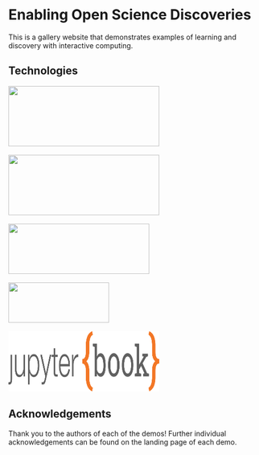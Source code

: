 # Enabling Open Science Discoveries

This is a gallery website that demonstrates examples of learning and discovery with interactive computing.

## Technologies

<a href="https://jupyter.org/"><img src="https://jupyter.org/assets/homepage/main-logo.svg" width="300" height="120"></a>

<a href="https://jupyter.org/hub"><img src="https://jupyter.org/assets/homepage/hublogo.svg" width="300" height="120"></a>

<a href="https://jupyter.org/binder"><img src="https://jupyter.org/assets/logos/binder.svg" width="280" height="100"></a>

<a href="https://mystmd.org/"><img src="https://mystmd.org/build/_assets/logo-wide-AK6GY6DB.svg" width="200" height="80"></a>

<a href="https://next.jupyterbook.org/"><img src="https://raw.githubusercontent.com/jupyter-book/jupyter-book/refs/heads/next/docs/media/images/logo.svg" width="300" height="120"></a>

## Acknowledgements

Thank you to the authors of each of the demos! Further individual acknowledgements can be found on the landing page of each demo.
